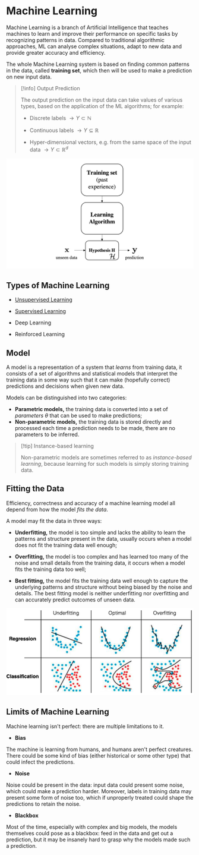 # Machine Learning

Machine Learning is a branch of Artificial Intelligence that teaches machines to learn and improve their performance on specific tasks by recognizing patterns in data. Compared to traditional algorithmic approaches, ML can analyse complex situations, adapt to new data and provide greater accuracy and efficiency.

The whole Machine Learning system is based on finding common patterns in the data, called **training set**, which then will be used to make a prediction on new input data.

> [!info] Output Prediction
> 
> The output prediction on the input data can take values of various types, based on the application of the ML algorithms; for example:
> 
> - Discrete labels $\rightarrow Y \subset \mathbb N$
> 
> - Continuous labels $\rightarrow Y \subseteq \mathbb R$
> 
> - Hyper-dimensional vectors, e.g. from the same space of the input data $\rightarrow Y \subset \mathbb R^d$

![Diagram of the Machine Learning workflow](/assets/Diagram%20-%20ML%20Approach%20(pad).png)

## Types of Machine Learning

- [Unsupervised Learning](/AI%20and%20ML/Unit%202/Unsupervised%20Learning/Unsupervised%20Learning.md)

- [Supervised Learning](/AI%20and%20ML/Unit%202/Supervised%20Learning/Supervised%20Learning.md)

- Deep Learning

- Reinforced Learning

## Model

A model is a representation of a system that *learns* from training data, it consists of a set of algorithms and statistical models that interpret the training data in some way such that it can make (hopefully correct) predictions and decisions when given new data.

Models can be distinguished into two categories:

- **Parametric models,** the training data is converted into a set of *parameters* $\theta$ that can be used to make predictions;
- **Non-parametric models,** the training data is stored directly and processed each time a prediction needs to be made, there are no parameters to be inferred.

> [!tip] Instance-based learning
> 
> Non-parametric models are sometimes referred to as *instance-based learning*, because learning for such models is simply storing training data.

## Fitting the Data

Efficiency, correctness and accuracy of a machine learning model all depend from how the model *fits the data*.

A model may fit the data in three ways:

- **Underfitting,** the model is too simple and lacks the ability to learn the patterns and structure present in the data, usually occurs when a model does not fit the training data well enough;

- **Overfitting,** the model is too complex and has learned too many of the noise and small details from the training data, it occurs when a model fits the training data too well;

- **Best fitting,** the model fits the training data well enough to capture the underlying patterns and structure without being biased by the noise and details. The best fitting model is neither underfitting nor overfitting and can accurately predict outcomes of unseen data.

![Graphical examples of over, under and best fitting](/assets/over_under_fit.png)

## Limits of Machine Learning

Machine learning isn't perfect: there are multiple limitations to it.

- **Bias**

The machine is learning from humans, and humans aren't perfect creatures. There could be some kind of bias (either historical or some other type) that could infect the predictions.

- **Noise**

Noise could be present in the data: input data could present some noise, which could make a prediction harder. Moreover, labels in training data may present some form of noise too, which if unproperly treated could shape the predictions to retain the noise.

- **Blackbox**

Most of the time, especially with complex and big models, the models themselves could pose as a blackbox: feed in the data and get out a prediction, but it may be insanely hard to grasp why the models made such a prediction.